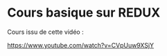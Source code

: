 # Cours basique sur REDUX

Cours issu de cette vidéo :

https://www.youtube.com/watch?v=CVpUuw9XSjY

